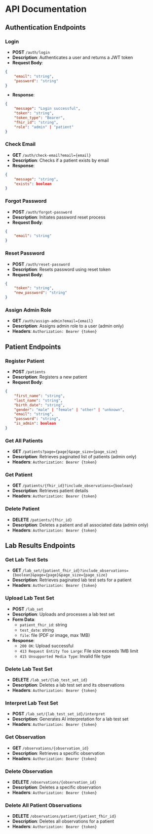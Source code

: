 # API Documentation

## Authentication Endpoints

### Login
- **POST** `/auth/login`
- **Description**: Authenticates a user and returns a JWT token
- **Request Body**:
```json
{
    "email": "string",
    "password": "string"
}
```
- **Response**:
```json
{
    "message": "Login successful",
    "token": "string",
    "token_type": "Bearer",
    "fhir_id": "string",
    "role": "admin" | "patient"
}
```

### Check Email
- **GET** `/auth/check-email?email={email}`
- **Description**: Checks if a patient exists by email
- **Response**:
```json
{
    "message": "string",
    "exists": boolean
}
```

### Forgot Password
- **POST** `/auth/forgot-password`
- **Description**: Initiates password reset process
- **Request Body**:
```json
{
    "email": "string"
}
```

### Reset Password
- **POST** `/auth/reset-password`
- **Description**: Resets password using reset token
- **Request Body**:
```json
{
    "token": "string",
    "new_password": "string"
}
```

### Assign Admin Role
- **GET** `/auth/assign-admin?email={email}`
- **Description**: Assigns admin role to a user (admin only)
- **Headers**: `Authorization: Bearer {token}`

## Patient Endpoints

### Register Patient
- **POST** `/patients`
- **Description**: Registers a new patient
- **Request Body**:
```json
{
    "first_name": "string",
    "last_name": "string",
    "birth_date": "string",
    "gender": "male" | "female" | "other" | "unknown",
    "email": "string",
    "password": "string",
    "is_admin": boolean
}
```

### Get All Patients
- **GET** `/patients?page={page}&page_size={page_size}`
- **Description**: Retrieves paginated list of patients (admin only)
- **Headers**: `Authorization: Bearer {token}`

### Get Patient
- **GET** `/patients/{fhir_id}?include_observations={boolean}`
- **Description**: Retrieves patient details
- **Headers**: `Authorization: Bearer {token}`

### Delete Patient
- **DELETE** `/patients/{fhir_id}`
- **Description**: Deletes a patient and all associated data (admin only)
- **Headers**: `Authorization: Bearer {token}`

## Lab Results Endpoints

### Get Lab Test Sets
- **GET** `/lab_set/{patient_fhir_id}?include_observations={boolean}&page={page}&page_size={page_size}`
- **Description**: Retrieves paginated lab test sets for a patient
- **Headers**: `Authorization: Bearer {token}`

### Upload Lab Test Set
- **POST** `/lab_set`
- **Description**: Uploads and processes a lab test set
- **Form Data**:
  - `patient_fhir_id`: string
  - `test_date`: string
  - `file`: file (PDF or image, max 1MB)
- **Response**:
  - `200 OK`: Upload successful
  - `413 Request Entity Too Large`: File size exceeds 1MB limit
  - `415 Unsupported Media Type`: Invalid file type

### Delete Lab Test Set
- **DELETE** `/lab_set/{lab_test_set_id}`
- **Description**: Deletes a lab test set and its observations
- **Headers**: `Authorization: Bearer {token}`

### Interpret Lab Test Set
- **POST** `/lab_set/{lab_test_set_id}/interpret`
- **Description**: Generates AI interpretation for a lab test set
- **Headers**: `Authorization: Bearer {token}`

### Get Observation
- **GET** `/observations/{observation_id}`
- **Description**: Retrieves a specific observation
- **Headers**: `Authorization: Bearer {token}`

### Delete Observation
- **DELETE** `/observations/{observation_id}`
- **Description**: Deletes a specific observation
- **Headers**: `Authorization: Bearer {token}`

### Delete All Patient Observations
- **DELETE** `/observations/patient/{patient_fhir_id}`
- **Description**: Deletes all observations for a patient
- **Headers**: `Authorization: Bearer {token}` 